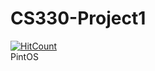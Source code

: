 # CS330-Project1  
[![HitCount](http://hits.dwyl.io/kimjungwow/Pintos-Project1-thread.svg)](http://hits.dwyl.io/kimjungwow/Pintos-Project1-thread)  
PintOS
